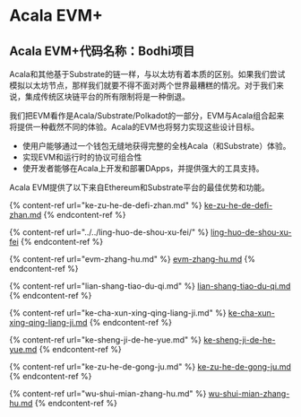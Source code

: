 # Acala EVM+

## Acala EVM+代码名称：Bodhi项目

Acala和其他基于Substrate的链一样，与以太坊有着本质的区别。如果我们尝试模拟以太坊节点，那样我们就要不得不面对两个世界最糟糕的情况。对于我们来说，集成传统区块链平台的所有限制将是一种倒退。

我们把EVM看作是Acala/Substrate/Polkadot的一部分，EVM与Acala组合起来将提供一种截然不同的体验。Acala的EVM也将努力实现这些设计目标。

* 使用户能够通过一个钱包无缝地获得完整的全栈Acala（和Substrate）体验。&#x20;
* 实现EVM和运行时的协议可组合性&#x20;
* 使开发者能够在Acala上开发和部署DApps，并提供强大的工具支持。&#x20;

Acala EVM提供了以下来自Ethereum和Substrate平台的最佳优势和功能。

{% content-ref url="ke-zu-he-de-defi-zhan.md" %}
[ke-zu-he-de-defi-zhan.md](ke-zu-he-de-defi-zhan.md)
{% endcontent-ref %}

{% content-ref url="../../ling-huo-de-shou-xu-fei/" %}
[ling-huo-de-shou-xu-fei](../../ling-huo-de-shou-xu-fei/)
{% endcontent-ref %}

{% content-ref url="evm-zhang-hu.md" %}
[evm-zhang-hu.md](evm-zhang-hu.md)
{% endcontent-ref %}

{% content-ref url="lian-shang-tiao-du-qi.md" %}
[lian-shang-tiao-du-qi.md](lian-shang-tiao-du-qi.md)
{% endcontent-ref %}

{% content-ref url="ke-cha-xun-xing-qing-liang-ji.md" %}
[ke-cha-xun-xing-qing-liang-ji.md](ke-cha-xun-xing-qing-liang-ji.md)
{% endcontent-ref %}

{% content-ref url="ke-sheng-ji-de-he-yue.md" %}
[ke-sheng-ji-de-he-yue.md](ke-sheng-ji-de-he-yue.md)
{% endcontent-ref %}

{% content-ref url="ke-zu-he-de-gong-ju.md" %}
[ke-zu-he-de-gong-ju.md](ke-zu-he-de-gong-ju.md)
{% endcontent-ref %}

{% content-ref url="wu-shui-mian-zhang-hu.md" %}
[wu-shui-mian-zhang-hu.md](wu-shui-mian-zhang-hu.md)
{% endcontent-ref %}
